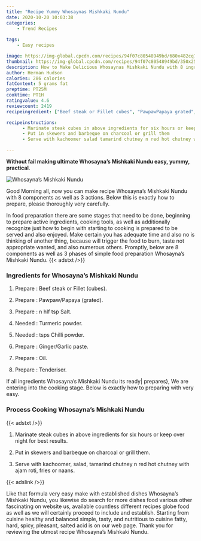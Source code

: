 ```yaml
---
title: "Recipe Yummy Whosaynas Mishkaki Nundu"
date: 2020-10-20 10:03:38
categories:
    - Trend Recipes
    
tags:
    - Easy recipes

image: https://img-global.cpcdn.com/recipes/94f07c80548949bd/680x482cq70/whosaynas-mishkaki-nundu-recipe-main-photo.jpg
thumbnail: https://img-global.cpcdn.com/recipes/94f07c80548949bd/350x250cq70/whosaynas-mishkaki-nundu-recipe-main-photo.jpg
description: How to Make Delicious Whosaynas Mishkaki Nundu with 8 ingredients and 3 stages of easy cooking.
author: Herman Hudson
calories: 286 calories
fatContent: 5 grams fat
preptime: PT25M
cooktime: PT1H
ratingvalue: 4.6
reviewcount: 2419
recipeingredient: ["Beef steak or Fillet cubes", "PawpawPapaya grated", "n hlf tsp Salt", "Turmeric powder", "tsps Chilli powder", "GingerGarlic paste", "Oil", "Tenderiser"]

recipeinstructions: 
      - Marinate steak cubes in above ingredients for six hours or keep over night for best results 
      - Put in skewers and barbeque on charcoal or grill them 
      - Serve with kachoomer salad tamarind chutney n red hot chutney with ajam roti fries or naans

---
```




**Without fail making ultimate Whosayna’s Mishkaki Nundu easy, yummy, practical**. 


![Whosayna’s Mishkaki Nundu](https://img-global.cpcdn.com/recipes/94f07c80548949bd/680x482cq70/whosaynas-mishkaki-nundu-recipe-main-photo.jpg "Whosayna’s Mishkaki Nundu")




Good Morning all, now you can make recipe Whosayna’s Mishkaki Nundu with 8 components as well as 3 actions. Below this is exactly how to prepare, please thoroughly very carefully.

In food preparation there are some stages that need to be done, beginning to prepare active ingredients, cooking tools, as well as additionally recognize just how to begin with starting to cooking is prepared to be served and also enjoyed. Make certain you has adequate time and also no is thinking of another thing, because will trigger the food to burn, taste not appropriate wanted, and also numerous others. Promptly, below are 8 components as well as 3 phases of simple food preparation Whosayna’s Mishkaki Nundu.
{{< adstxt />}}

### Ingredients for Whosayna’s Mishkaki Nundu


1. Prepare  : Beef steak or Fillet (cubes).

1. Prepare  : Pawpaw/Papaya (grated).

1. Prepare  : n hlf tsp Salt.

1. Needed  : Turmeric powder.

1. Needed  : tsps Chilli powder.

1. Prepare  : Ginger/Garlic paste.

1. Prepare  : Oil.

1. Prepare  : Tenderiser.



If all ingredients Whosayna’s Mishkaki Nundu its ready| prepares}, We are entering into the cooking stage. Below is exactly how to preparing with very easy.

### Process Cooking Whosayna’s Mishkaki Nundu

{{< adstxt />}}


1. Marinate steak cubes in above ingredients for six hours or keep over night for best results.



1. Put in skewers and barbeque on charcoal or grill them.



1. Serve with kachoomer, salad, tamarind chutney n red hot chutney with ajam roti, fries or naans.





{{< adslink />}}

Like that formula very easy make with established dishes Whosayna’s Mishkaki Nundu, you likewise do search for more dishes food various other fascinating on website us, available countless different recipes globe food as well as we will certainly proceed to include and establish. Starting from cuisine healthy and balanced simple, tasty, and nutritious to cuisine fatty, hard, spicy, pleasant, salted acid is on our web page. Thank you for reviewing the utmost recipe Whosayna’s Mishkaki Nundu.
